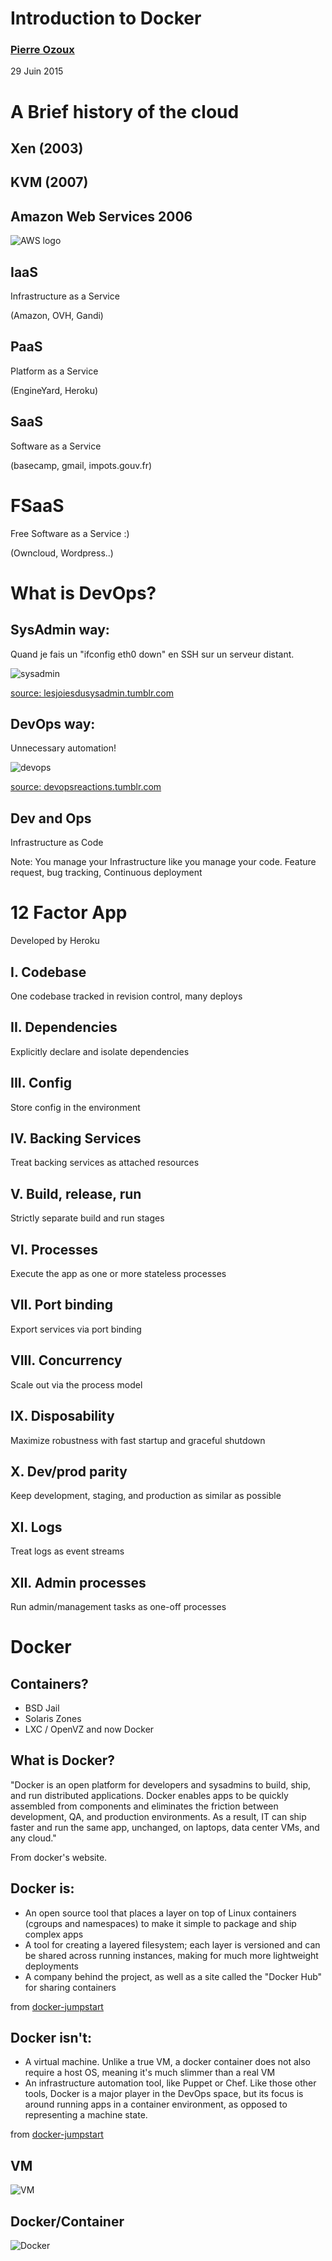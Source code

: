 # Introduction to Docker

### [Pierre Ozoux](https://microblog.pierre-o.fr/)

29 Juin 2015



# A Brief history of the cloud 


## Xen (2003) 
## KVM (2007)


## Amazon Web Services 2006

![AWS logo](/images/AmazonWebservices_Logo.svg)


## IaaS

Infrastructure as a Service

(Amazon, OVH, Gandi)


## PaaS

Platform as a Service

(EngineYard, Heroku)


## SaaS

Software as a Service

(basecamp, gmail, impots.gouv.fr)


# FSaaS

Free Software as a Service :)

(Owncloud, Wordpress..)



# What is DevOps?


## SysAdmin way:

Quand je fais un "ifconfig eth0 down" en SSH sur un serveur distant.

![sysadmin](/images/sysadmin.gif)

[source: lesjoiesdusysadmin.tumblr.com](http://lesjoiesdusysadmin.tumblr.com/post/83722079163/quand-je-fais-un-ifconfig-eth0-down-en-ssh-sur)


## DevOps way:

Unnecessary automation!

![devops](/images/devops.gif)

[source: devopsreactions.tumblr.com](http://devopsreactions.tumblr.com/post/117760555890/unnecessary-automation)


## Dev and Ops

Infrastructure as Code

Note:
You manage your Infrastructure like you manage your code.
Feature request, bug tracking, Continuous deployment



# 12 Factor App

Developed by Heroku


## I. Codebase

One codebase tracked in revision control, many deploys


## II. Dependencies

Explicitly declare and isolate dependencies


## III. Config

Store config in the environment


## IV. Backing Services

Treat backing services as attached resources


## V. Build, release, run

Strictly separate build and run stages


## VI. Processes

Execute the app as one or more stateless processes


## VII. Port binding

Export services via port binding


## VIII. Concurrency

Scale out via the process model


## IX. Disposability

Maximize robustness with fast startup and graceful shutdown


## X. Dev/prod parity

Keep development, staging, and production as similar as possible


## XI. Logs

Treat logs as event streams


## XII. Admin processes

Run admin/management tasks as one-off processes



# Docker


## Containers?

 - BSD Jail
 - Solaris Zones
 - LXC / OpenVZ and now Docker


## What is Docker?

"Docker is an open platform for developers and sysadmins to build, ship, and run distributed applications.
Docker enables apps to be quickly assembled from components and eliminates the friction between development, QA, and production environments.
As a result, IT can ship faster and run the same app, unchanged, on laptops, data center VMs, and any cloud."

From docker's website. 


## Docker is:

- An open source tool that places a layer on top of Linux containers (cgroups and namespaces) to make it simple to package and ship complex apps
- A tool for creating a layered filesystem; each layer is versioned and can be shared across running instances, making for much more lightweight deployments
- A company behind the project, as well as a site called the "Docker Hub" for sharing containers

from [docker-jumpstart](https://github.com/odewahn/docker-jumpstart)


## Docker isn't:

 - A virtual machine. Unlike a true VM, a docker container does not also require a host OS, meaning it's much slimmer than a real VM
 - An infrastructure automation tool, like Puppet or Chef. Like those other tools, Docker is a major player in the DevOps space, but its focus is around running apps in a container environment, as opposed to representing a machine state.

from [docker-jumpstart](https://github.com/odewahn/docker-jumpstart)


## VM

![VM](/images/VM.png)


## Docker/Container

![Docker](/images/docker.png)

